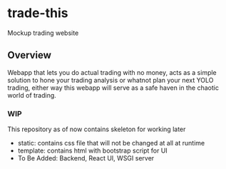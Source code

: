 # trade-this
Mockup trading website

## Overview
Webapp that lets you do actual trading with no money, acts as a simple solution to hone your trading analysis or whatnot plan your next YOLO trading, either way this webapp will serve as a safe haven in the chaotic world of trading.

### WIP
This repository as of now contains skeleton for working later
- static: contains css file that will not be changed at all at runtime
- template: contains html with bootstrap script for UI
- To Be Added: Backend, React UI, WSGI server